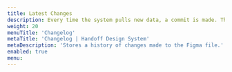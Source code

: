 ```yaml
---
title: Latest Changes
description: Every time the system pulls new data, a commit is made. The differences are shown here.
weight: 20
menuTitle: 'Changelog'
metaTitle: 'Changelog | Handoff Design System'
metaDescription: 'Stores a history of changes made to the Figma file.'
enabled: true
menu:
---
```

